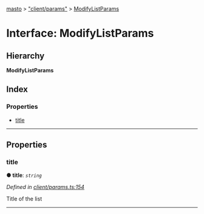 [masto](../README.md) > ["client/params"](../modules/_client_params_.md) > [ModifyListParams](../interfaces/_client_params_.modifylistparams.md)

# Interface: ModifyListParams

## Hierarchy

**ModifyListParams**

## Index

### Properties

* [title](_client_params_.modifylistparams.md#title)

---

## Properties

<a id="title"></a>

###  title

**● title**: *`string`*

*Defined in [client/params.ts:154](https://github.com/neet/masto.js/blob/368b200/src/client/params.ts#L154)*

Title of the list

___

